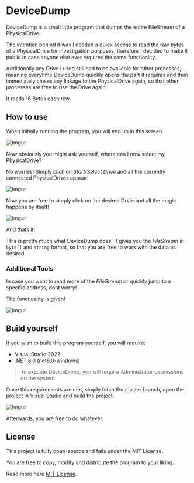 
# DeviceDump

DeviceDump is a small little program that dumps the entire FileStream of a PhysicalDrive.

The intention behind it was I needed a quick access to read the raw bytes of a PhysicalDrive for investigation purposes, therefore I decided to make it public in case anyone else ever requires the same functioality.

Additionally any Drive I used still had to be available for other processes, meaning everytime DeviceDump quickly opens the part it requires and then immediately closes any linkage to the PhysicalDrive again, so that other processes are free to use the Drive again.

It reads 16 Bytes each row.

## How to use

When initially running the program, you will end up in this screen.

![Imgur](https://i.imgur.com/Zs0f5Gc.png)

Now obviously you might ask yourself, where can I now select my PhysicalDrive?

No worries! Simply click on *Start/Select Drive* and all the currently connected PhysicalDrives appear!

![Imgur](https://i.imgur.com/WGLYL6i.png)

Now you are free to simply click on the desired Drvie and all the magic happens by itself!

![Imgur](https://i.imgur.com/rpH6ziW.png)

And thats it! 

This is pretty much what DeviceDump does.
It gives you the *FileStream* in ```byte[]``` and ```string``` format, so that you are free to work with the data as desired.

### Additional Tools

In case you want to read more of the *FileStream* or quickly jump to a specific address, dont worry!

The functioality is given!

![Imgur](https://i.imgur.com/ZaNsfxg.png)

## Build yourself

If you wish to build this program yourself, you will require:

- Visual Studio 2022
- .NET 8.0 (net8.0-windows)

> To execute DeviceDump, you will require Administrator permissions on the system.

Once this requirements are met, simply fetch the master branch, open the project in Visual Studio and build the project.

![Imgur](https://i.imgur.com/CR1AwdV.png)

Afterwards, you are free to do whatever.


## License

This project is fully open-source and falls under the MIT License.

You are free to copy, modify and distribute the program to your liking.

Read more here [MIT License](LICENSE.txt).

